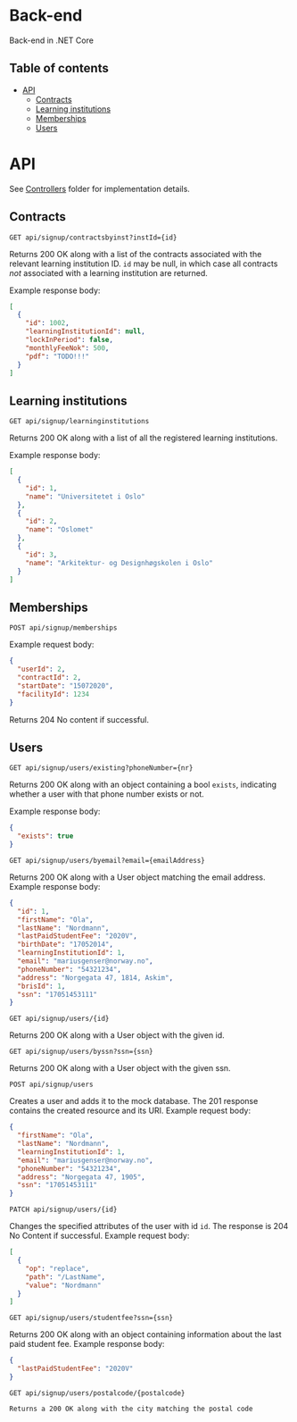 # Back-end

Back-end in .NET Core

## Table of contents

- [API](#api)
  - [Contracts](#contracts)
  - [Learning institutions](#learning-institutions)
  - [Memberships](#memberships)
  - [Users](#users)

# API

See [Controllers](./Controllers) folder for implementation details.

## Contracts

```http
GET api/signup/contractsbyinst?instId={id}
```

Returns 200 OK along with a list of the contracts associated with the relevant learning institution ID. `id` may be null, in which case all contracts _not_ associated with a learning institution are returned.

Example response body:

```json
[
  {
    "id": 1002,
    "learningInstitutionId": null,
    "lockInPeriod": false,
    "monthlyFeeNok": 500,
    "pdf": "TODO!!!"
  }
]
```

## Learning institutions

```http
GET api/signup/learninginstitutions
```

Returns 200 OK along with a list of all the registered learning institutions.

Example response body:

```json
[
  {
    "id": 1,
    "name": "Universitetet i Oslo"
  },
  {
    "id": 2,
    "name": "Oslomet"
  },
  {
    "id": 3,
    "name": "Arkitektur- og Designhøgskolen i Oslo"
  }
]
```

## Memberships

```http
POST api/signup/memberships
```

Example request body:

```json
{
  "userId": 2,
  "contractId": 2,
  "startDate": "15072020",
  "facilityId": 1234
}
```

Returns 204 No content if successful.

## Users

```http
GET api/signup/users/existing?phoneNumber={nr}
```

Returns 200 OK along with an object containing a bool `exists`, indicating whether a user with that phone number exists or not.

Example response body:

```json
{
  "exists": true
}
```

```http
GET api/signup/users/byemail?email={emailAddress}
```

Returns 200 OK along with a User object matching the email address. Example response body:

```json
{
  "id": 1,
  "firstName": "Ola",
  "lastName": "Nordmann",
  "lastPaidStudentFee": "2020V",
  "birthDate": "17052014",
  "learningInstitutionId": 1,
  "email": "mariusgenser@norway.no",
  "phoneNumber": "54321234",
  "address": "Norgegata 47, 1814, Askim",
  "brisId": 1,
  "ssn": "17051453111"
}
```

```http
GET api/signup/users/{id}
```

Returns 200 OK along with a User object with the given id.

```http
GET api/signup/users/byssn?ssn={ssn}
```

Returns 200 OK along with a User object with the given ssn.

```http
POST api/signup/users
```

Creates a user and adds it to the mock database. The 201 response contains the created resource and its URI.
Example request body:

```json
{
  "firstName": "Ola",
  "lastName": "Nordmann",
  "learningInstitutionId": 1,
  "email": "mariusgenser@norway.no",
  "phoneNumber": "54321234",
  "address": "Norgegata 47, 1905",
  "ssn": "17051453111"
}
```

```http
PATCH api/signup/users/{id}
```

Changes the specified attributes of the user with id `id`. The response is 204 No Content if successful.
Example request body:

```json
[
  {
    "op": "replace",
    "path": "/LastName",
    "value": "Nordmann"
  }
]
```

```http
GET api/signup/users/studentfee?ssn={ssn}
```

Returns 200 OK along with an object containing information about the last paid student fee. Example response body:

```json
{
  "lastPaidStudentFee": "2020V"
}
```

```http
GET api/signup/users/postalcode/{postalcode}

Returns a 200 OK along with the city matching the postal code
